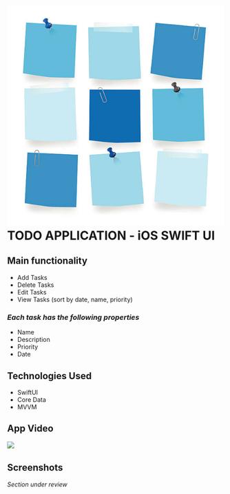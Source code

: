 

# ![App Icon](https://github.com/militonyan98/todo-ios-app/blob/main/icon.jpeg?raw=true) TODO APPLICATION - iOS SWIFT UI


## Main functionality

* Add Tasks
* Delete Tasks
* Edit Tasks
* View Tasks (sort by date, name, priority)

### *Each task has the following properties*

* Name
* Description
* Priority
* Date


## Technologies Used

* SwiftUI
* Core Data
* MVVM

## App Video

[![](https://markdown-videos.deta.dev/youtube/D0Jp-6dH8RA)](https://www.youtube.com/shorts/D0Jp-6dH8RA)


## Screenshots

_Section under review_
